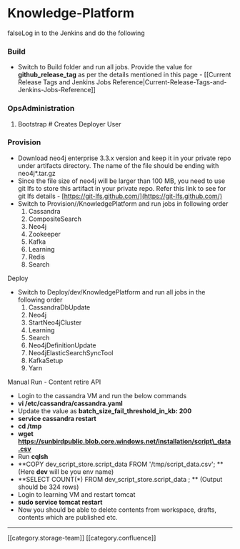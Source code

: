# Knowledge-Platform

falseLog in to the Jenkins and do the following

### Build

* Switch to Build folder and run all jobs. Provide the value for  **github\_release\_tag** as per the details mentioned in this page - \[\[Current Release Tags and Jenkins Jobs Reference|Current-Release-Tags-and-Jenkins-Jobs-Reference]]

### OpsAdministration

1. Bootstrap                                                                                                               # Creates Deployer User

### Provision

* Download neo4j enterprise 3.3.x version and keep it in your private repo under artifacts directory. The name of the file should be ending with neo4j\*.tar.gz
* Since the file size of neo4j will be larger than 100 MB, you need to use git lfs to store this artifact in your private repo. Refer this link to see for git lfs details - [https://git-lfs.github.com/](https://git-lfs.github.com/)
* Switch to Provision//KnowledgePlatform and run jobs in following order
  1. Cassandra
  2. CompositeSearch
  3. Neo4j
  4. Zookeeper
  5. Kafka
  6. Learning
  7. Redis
  8. Search

Deploy

* Switch to Deploy/dev/KnowledgePlatform and run all jobs in the following order
  1. CassandraDbUpdate
  2. Neo4j
  3. StartNeo4jCluster
  4. Learning
  5. Search
  6. Neo4jDefinitionUpdate
  7. Neo4jElasticSearchSyncTool
  8. KafkaSetup
  9. Yarn

Manual Run - Content retire API

* Login to the cassandra VM and run the below commands
* **vi /etc/cassandra/cassandra.yaml**
* Update the value as  **batch\_size\_fail\_threshold\_in\_kb: 200**
* **service cassandra restart**
* **cd /tmp**
* **wget https://sunbirdpublic.blob.core.windows.net/installation/script\_data.csv**
* Run  **cqlsh**
* \*\*COPY dev\_script\_store.script\_data FROM '/tmp/script\_data.csv';          \*\* (Here  **dev**  will be you env name)
* \*\*SELECT COUNT(\*) FROM dev\_script\_store.script\_data ;                         \*\* (Output should be 324 rows)
* Login to learning VM and restart tomcat
* **sudo service tomcat restart**
* Now you should be able to delete contents from workspace, drafts, contents which are published etc.

***

\[\[category.storage-team]] \[\[category.confluence]]
